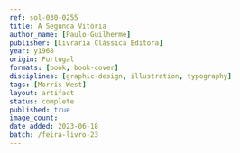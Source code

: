 ```yaml
---
ref: sol-030-0255
title: A Segunda Vitória
author_name: [Paulo-Guilherme]
publisher: [Livraria Clássica Editora]
year: y1968
origin: Portugal
formats: [book, book-cover]
disciplines: [graphic-design, illustration, typography]
tags: [Morris West]
layout: artifact
status: complete
published: true
image_count:
date_added: 2023-06-18
batch: /feira-livro-23
---
```

